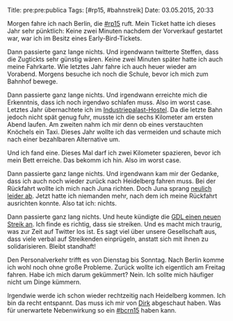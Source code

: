 Title: pre:pre:publica
Tags: [#rp15, #bahnstreik]
Date: 03.05.2015, 20:33

Morgen fahre ich nach Berlin, die [#rp15](https://twitter.com/search?f=realtime&q=%23rp15&src=tyah) ruft. Mein Ticket hatte ich dieses Jahr sehr pünktlich: Keine zwei Minuten nachdem der Vorverkauf gestartet war, war ich im Besitz eines Early-Bird-Tickets.

Dann passierte ganz lange nichts. Und irgendwann twitterte Steffen, dass die Zugtickts sehr günstig wären. Keine zwei Minuten später hatte ich auch meine Fahrkarte. Wie letztes Jahr fahre ich auch heuer wieder am Vorabend. Morgens besuche ich noch die Schule, bevor ich mich zum Bahnhof bewege.

Dann passierte ganz lange nichts. Und irgendwann erreichte mich die Erkenntnis, dass ich noch irgendwo schlafen muss. Also im worst case. Letztes Jahr übernachtete ich im [Industriepalast-Hostel](http://ip-hostel.com). Da die letzte Bahn jedoch nicht spät genug fuhr, musste ich die sechs Kilometer am ersten Abend laufen. Am zweiten nahm ich mir denn ob eines verstauchten Knöchels ein Taxi. Dieses Jahr wollte ich das vermeiden und schaute mich nach einer bezahlbaren Alternative um.

Und ich fand eine. Dieses Mal darf ich zwei Kilometer spazieren, bevor ich mein Bett erreiche. Das bekomm ich hin. Also im worst case.

Dann passierte ganz lange nichts. Und irgendwann kam mir der Gedanke, dass ich auch noch wieder zurück nach Heidelberg fahren muss. Bei der Rückfahrt wollte ich mich nach Juna richten. Doch Juna sprang [neulich leider ab](https://twitter.com/junaimnetz/status/590948662693462016). Jetzt hatte ich niemanden mehr, nach dem ich meine Rückfahrt ausrichten konnte. Also tat ich: nichts.

Dann passierte ganz lang nichts. Und heute kündigte die [GDL einen neuen Streik an](http://www.gdl.de/Aktuell-2015/Telegramm-1430668762). Ich finde es richtig, dass sie streiken. Und es macht mich traurig, was zur Zeit auf Twitter los ist. Es sagt viel über unsere Gesellschaft aus, dass viele verbal auf Streikenden einprügeln, anstatt sich mit ihnen zu solidarisieren. Bleibt standhaft!

Den Personalverkehr trifft es von Dienstag bis Sonntag. Nach Berlin komme ich wohl noch ohne große Probleme. Zurück wollte ich eigentlich am Freitag fahren. Habe ich mich darum gekümmert? Nein. Ich sollte mich häufiger nicht um Dinge kümmern.

Irgendwie werde ich schon wieder rechtzeitig nach Heidelberg kommen. Ich bin da recht entspannt. Das muss ich mir von [Dirk](https://twitter.com/dirkwelz) abgeschaut haben. Was für unerwartete Nebenwirkung so ein [#bcrn15](https://bullenscheisse.de/2015/bcrn15/) haben kann.

